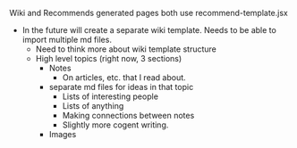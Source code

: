 Wiki and Recommends generated pages both use recommend-template.jsx
- In the future will create a separate wiki template. Needs to be able to import multiple md files.
    - Need to think more about wiki template structure
    - High level topics (right now, 3 sections)
        - Notes
            - On articles, etc. that I read about.
        - separate md files for ideas in that topic
            - Lists of interesting people
            - Lists of anything
            - Making connections between notes
            - Slightly more cogent writing.
        - Images